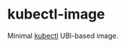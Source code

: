 # kubectl-image
Minimal [kubectl](https://kubernetes.io/docs/reference/kubectl/overview/) UBI-based image.
